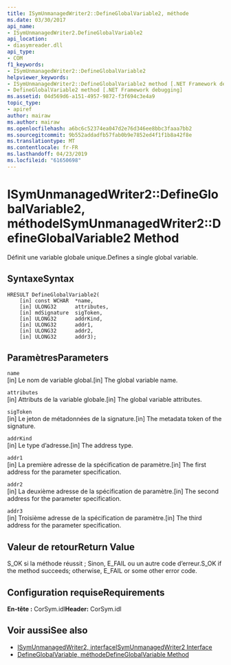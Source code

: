 ```yaml
---
title: ISymUnmanagedWriter2::DefineGlobalVariable2, méthode
ms.date: 03/30/2017
api_name:
- ISymUnmanagedWriter2.DefineGlobalVariable2
api_location:
- diasymreader.dll
api_type:
- COM
f1_keywords:
- ISymUnmanagedWriter2::DefineGlobalVariable2
helpviewer_keywords:
- ISymUnmanagedWriter2::DefineGlobalVariable2 method [.NET Framework debugging]
- DefineGlobalVariable2 method [.NET Framework debugging]
ms.assetid: 04d569d6-a151-4957-9872-f3f694c3e4a9
topic_type:
- apiref
author: mairaw
ms.author: mairaw
ms.openlocfilehash: a6bc6c52374ea047d2e76d346ee8bbc3faaa7bb2
ms.sourcegitcommit: 9b552addadfb57fab0b9e7852ed4f1f1b8a42f8e
ms.translationtype: MT
ms.contentlocale: fr-FR
ms.lasthandoff: 04/23/2019
ms.locfileid: "61650698"
---
```

# <a name="isymunmanagedwriter2defineglobalvariable2-method"></a><span data-ttu-id="bff3d-102">ISymUnmanagedWriter2::DefineGlobalVariable2, méthode</span><span class="sxs-lookup"><span data-stu-id="bff3d-102">ISymUnmanagedWriter2::DefineGlobalVariable2 Method</span></span>
<span data-ttu-id="bff3d-103">Définit une variable globale unique.</span><span class="sxs-lookup"><span data-stu-id="bff3d-103">Defines a single global variable.</span></span>  
  
## <a name="syntax"></a><span data-ttu-id="bff3d-104">Syntaxe</span><span class="sxs-lookup"><span data-stu-id="bff3d-104">Syntax</span></span>  
  
```  
HRESULT DefineGlobalVariable2(  
    [in] const WCHAR  *name,  
    [in] ULONG32      attributes,  
    [in] mdSignature  sigToken,  
    [in] ULONG32      addrKind,  
    [in] ULONG32      addr1,  
    [in] ULONG32      addr2,  
    [in] ULONG32      addr3);  
```  
  
## <a name="parameters"></a><span data-ttu-id="bff3d-105">Paramètres</span><span class="sxs-lookup"><span data-stu-id="bff3d-105">Parameters</span></span>  
 `name`  
 <span data-ttu-id="bff3d-106">[in] Le nom de variable global.</span><span class="sxs-lookup"><span data-stu-id="bff3d-106">[in] The global variable name.</span></span>  
  
 `attributes`  
 <span data-ttu-id="bff3d-107">[in] Attributs de la variable globale.</span><span class="sxs-lookup"><span data-stu-id="bff3d-107">[in] The global variable attributes.</span></span>  
  
 `sigToken`  
 <span data-ttu-id="bff3d-108">[in] Le jeton de métadonnées de la signature.</span><span class="sxs-lookup"><span data-stu-id="bff3d-108">[in] The metadata token of the signature.</span></span>  
  
 `addrKind`  
 <span data-ttu-id="bff3d-109">[in] Le type d’adresse.</span><span class="sxs-lookup"><span data-stu-id="bff3d-109">[in] The address type.</span></span>  
  
 `addr1`  
 <span data-ttu-id="bff3d-110">[in] La première adresse de la spécification de paramètre.</span><span class="sxs-lookup"><span data-stu-id="bff3d-110">[in] The first address for the parameter specification.</span></span>  
  
 `addr2`  
 <span data-ttu-id="bff3d-111">[in] La deuxième adresse de la spécification de paramètre.</span><span class="sxs-lookup"><span data-stu-id="bff3d-111">[in] The second address for the parameter specification.</span></span>  
  
 `addr3`  
 <span data-ttu-id="bff3d-112">[in] Troisième adresse de la spécification de paramètre.</span><span class="sxs-lookup"><span data-stu-id="bff3d-112">[in] The third address for the parameter specification.</span></span>  
  
## <a name="return-value"></a><span data-ttu-id="bff3d-113">Valeur de retour</span><span class="sxs-lookup"><span data-stu-id="bff3d-113">Return Value</span></span>  
 <span data-ttu-id="bff3d-114">S_OK si la méthode réussit ; Sinon, E_FAIL ou un autre code d’erreur.</span><span class="sxs-lookup"><span data-stu-id="bff3d-114">S_OK if the method succeeds; otherwise, E_FAIL or some other error code.</span></span>  
  
## <a name="requirements"></a><span data-ttu-id="bff3d-115">Configuration requise</span><span class="sxs-lookup"><span data-stu-id="bff3d-115">Requirements</span></span>  
 <span data-ttu-id="bff3d-116">**En-tête :** CorSym.idl</span><span class="sxs-lookup"><span data-stu-id="bff3d-116">**Header:** CorSym.idl</span></span>  
  
## <a name="see-also"></a><span data-ttu-id="bff3d-117">Voir aussi</span><span class="sxs-lookup"><span data-stu-id="bff3d-117">See also</span></span>

- [<span data-ttu-id="bff3d-118">ISymUnmanagedWriter2, interface</span><span class="sxs-lookup"><span data-stu-id="bff3d-118">ISymUnmanagedWriter2 Interface</span></span>](../../../../docs/framework/unmanaged-api/diagnostics/isymunmanagedwriter2-interface.md)
- [<span data-ttu-id="bff3d-119">DefineGlobalVariable, méthode</span><span class="sxs-lookup"><span data-stu-id="bff3d-119">DefineGlobalVariable Method</span></span>](../../../../docs/framework/unmanaged-api/diagnostics/isymunmanagedwriter-defineglobalvariable-method.md)
